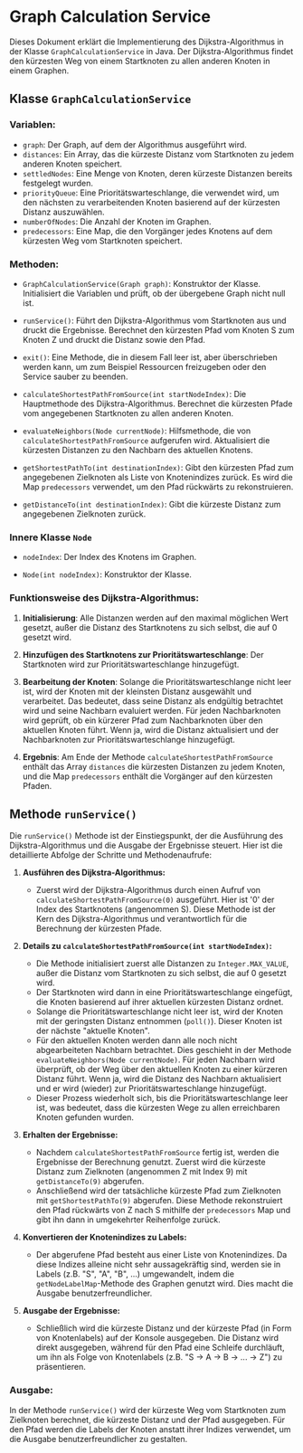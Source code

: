 # Graph Calculation Service

Dieses Dokument erklärt die Implementierung des Dijkstra-Algorithmus in der Klasse `GraphCalculationService` in Java. Der Dijkstra-Algorithmus findet den kürzesten Weg von einem Startknoten zu allen anderen Knoten in einem Graphen.

## Klasse `GraphCalculationService`

### Variablen:
- `graph`: Der Graph, auf dem der Algorithmus ausgeführt wird.
- `distances`: Ein Array, das die kürzeste Distanz vom Startknoten zu jedem anderen Knoten speichert.
- `settledNodes`: Eine Menge von Knoten, deren kürzeste Distanzen bereits festgelegt wurden.
- `priorityQueue`: Eine Prioritätswarteschlange, die verwendet wird, um den nächsten zu verarbeitenden Knoten basierend auf der kürzesten Distanz auszuwählen.
- `numberOfNodes`: Die Anzahl der Knoten im Graphen.
- `predecessors`: Eine Map, die den Vorgänger jedes Knotens auf dem kürzesten Weg vom Startknoten speichert.

### Methoden:
- `GraphCalculationService(Graph graph)`: Konstruktor der Klasse. Initialisiert die Variablen und prüft, ob der übergebene Graph nicht null ist.

- `runService()`: Führt den Dijkstra-Algorithmus vom Startknoten aus und druckt die Ergebnisse. Berechnet den kürzesten Pfad vom Knoten S zum Knoten Z und druckt die Distanz sowie den Pfad.

- `exit()`: Eine Methode, die in diesem Fall leer ist, aber überschrieben werden kann, um zum Beispiel Ressourcen freizugeben oder den Service sauber zu beenden.

- `calculateShortestPathFromSource(int startNodeIndex)`: Die Hauptmethode des Dijkstra-Algorithmus. Berechnet die kürzesten Pfade vom angegebenen Startknoten zu allen anderen Knoten.

- `evaluateNeighbors(Node currentNode)`: Hilfsmethode, die von `calculateShortestPathFromSource` aufgerufen wird. Aktualisiert die kürzesten Distanzen zu den Nachbarn des aktuellen Knotens.

- `getShortestPathTo(int destinationIndex)`: Gibt den kürzesten Pfad zum angegebenen Zielknoten als Liste von Knotenindizes zurück. Es wird die Map `predecessors` verwendet, um den Pfad rückwärts zu rekonstruieren.

- `getDistanceTo(int destinationIndex)`: Gibt die kürzeste Distanz zum angegebenen Zielknoten zurück.

### Innere Klasse `Node`

- `nodeIndex`: Der Index des Knotens im Graphen.

- `Node(int nodeIndex)`: Konstruktor der Klasse.

### Funktionsweise des Dijkstra-Algorithmus:

1. **Initialisierung**: Alle Distanzen werden auf den maximal möglichen Wert gesetzt, außer die Distanz des Startknotens zu sich selbst, die auf 0 gesetzt wird.

2. **Hinzufügen des Startknotens zur Prioritätswarteschlange**: Der Startknoten wird zur Prioritätswarteschlange hinzugefügt.

3. **Bearbeitung der Knoten**: Solange die Prioritätswarteschlange nicht leer ist, wird der Knoten mit der kleinsten Distanz ausgewählt und verarbeitet. Das bedeutet, dass seine Distanz als endgültig betrachtet wird und seine Nachbarn evaluiert werden. Für jeden Nachbarknoten wird geprüft, ob ein kürzerer Pfad zum Nachbarknoten über den aktuellen Knoten führt. Wenn ja, wird die Distanz aktualisiert und der Nachbarknoten zur Prioritätswarteschlange hinzugefügt.

4. **Ergebnis**: Am Ende der Methode `calculateShortestPathFromSource` enthält das Array `distances` die kürzesten Distanzen zu jedem Knoten, und die Map `predecessors` enthält die Vorgänger auf den kürzesten Pfaden.


## Methode `runService()`

Die `runService()` Methode ist der Einstiegspunkt, der die Ausführung des Dijkstra-Algorithmus und die Ausgabe der Ergebnisse steuert. Hier ist die detaillierte Abfolge der Schritte und Methodenaufrufe:

1. **Ausführen des Dijkstra-Algorithmus:**
    - Zuerst wird der Dijkstra-Algorithmus durch einen Aufruf von `calculateShortestPathFromSource(0)` ausgeführt. Hier ist '0' der Index des Startknotens (angenommen S). Diese Methode ist der Kern des Dijkstra-Algorithmus und verantwortlich für die Berechnung der kürzesten Pfade.

2. **Details zu `calculateShortestPathFromSource(int startNodeIndex)`:**
    - Die Methode initialisiert zuerst alle Distanzen zu `Integer.MAX_VALUE`, außer die Distanz vom Startknoten zu sich selbst, die auf 0 gesetzt wird.
    - Der Startknoten wird dann in eine Prioritätswarteschlange eingefügt, die Knoten basierend auf ihrer aktuellen kürzesten Distanz ordnet.
    - Solange die Prioritätswarteschlange nicht leer ist, wird der Knoten mit der geringsten Distanz entnommen (`poll()`). Dieser Knoten ist der nächste "aktuelle Knoten".
    - Für den aktuellen Knoten werden dann alle noch nicht abgearbeiteten Nachbarn betrachtet. Dies geschieht in der Methode `evaluateNeighbors(Node currentNode)`. Für jeden Nachbarn wird überprüft, ob der Weg über den aktuellen Knoten zu einer kürzeren Distanz führt. Wenn ja, wird die Distanz des Nachbarn aktualisiert und er wird (wieder) zur Prioritätswarteschlange hinzugefügt.
    - Dieser Prozess wiederholt sich, bis die Prioritätswarteschlange leer ist, was bedeutet, dass die kürzesten Wege zu allen erreichbaren Knoten gefunden wurden.

3. **Erhalten der Ergebnisse:**
    - Nachdem `calculateShortestPathFromSource` fertig ist, werden die Ergebnisse der Berechnung genutzt. Zuerst wird die kürzeste Distanz zum Zielknoten (angenommen Z mit Index 9) mit `getDistanceTo(9)` abgerufen.
    - Anschließend wird der tatsächliche kürzeste Pfad zum Zielknoten mit `getShortestPathTo(9)` abgerufen. Diese Methode rekonstruiert den Pfad rückwärts von Z nach S mithilfe der `predecessors` Map und gibt ihn dann in umgekehrter Reihenfolge zurück.

4. **Konvertieren der Knotenindizes zu Labels:**
    - Der abgerufene Pfad besteht aus einer Liste von Knotenindizes. Da diese Indizes alleine nicht sehr aussagekräftig sind, werden sie in Labels (z.B. "S", "A", "B", ...) umgewandelt, indem die `getNodeLabelMap`-Methode des Graphen genutzt wird. Dies macht die Ausgabe benutzerfreundlicher.

5. **Ausgabe der Ergebnisse:**
    - Schließlich wird die kürzeste Distanz und der kürzeste Pfad (in Form von Knotenlabels) auf der Konsole ausgegeben. Die Distanz wird direkt ausgegeben, während für den Pfad eine Schleife durchläuft, um ihn als Folge von Knotenlabels (z.B. "S -> A -> B -> ... -> Z") zu präsentieren.


### Ausgabe:

In der Methode `runService()` wird der kürzeste Weg vom Startknoten zum Zielknoten berechnet, die kürzeste Distanz und der Pfad ausgegeben. Für den Pfad werden die Labels der Knoten anstatt ihrer Indizes verwendet, um die Ausgabe benutzerfreundlicher zu gestalten.
